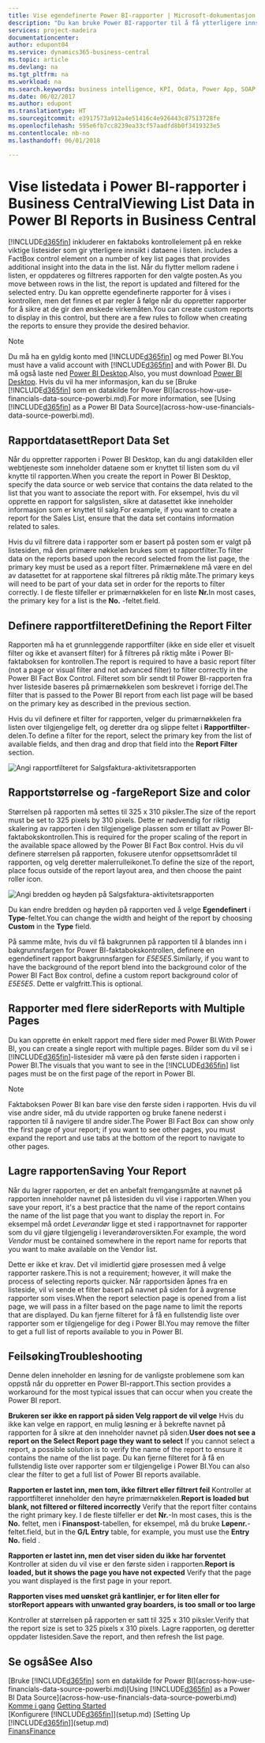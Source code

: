 ```yaml
---
title: Vise egendefinerte Power BI-rapporter | Microsoft-dokumentasjon
description: "Du kan bruke Power BI-rapporter til å få ytterligere innsikt i data i lister."
services: project-madeira
documentationcenter: 
author: edupont04
ms.service: dynamics365-business-central
ms.topic: article
ms.devlang: na
ms.tgt_pltfrm: na
ms.workload: na
ms.search.keywords: business intelligence, KPI, Odata, Power App, SOAP, analysis
ms.date: 06/02/2017
ms.author: edupont
ms.translationtype: HT
ms.sourcegitcommit: e3917573a912a4e51416c4e926443c87513728fe
ms.openlocfilehash: 595e6fb7cc8239ea33cf57aadfd8b0f3419323e5
ms.contentlocale: nb-no
ms.lasthandoff: 06/01/2018

---
```

# <a name="viewing-list-data-in-power-bi-reports-in-business-central"></a><span data-ttu-id="b29b6-103">Vise listedata i Power BI-rapporter i Business Central</span><span class="sxs-lookup"><span data-stu-id="b29b6-103">Viewing List Data in Power BI Reports in Business Central</span></span> 
[!INCLUDE[d365fin](includes/d365fin_md.md)]<span data-ttu-id="b29b6-104"> inkluderer en faktaboks kontrollelement på en rekke viktige listesider som gir ytterligere innsikt i dataene i listen.</span><span class="sxs-lookup"><span data-stu-id="b29b6-104"> includes a FactBox control element on a number of key list pages that provides additional insight into the data in the list.</span></span> <span data-ttu-id="b29b6-105">Når du flytter mellom radene i listen, er oppdateres og filtreres rapporten for den valgte posten.</span><span class="sxs-lookup"><span data-stu-id="b29b6-105">As you move between rows in the list, the report is updated and filtered for the selected entry.</span></span> <span data-ttu-id="b29b6-106">Du kan opprette egendefinerte rapporter for å vises i kontrollen, men det finnes et par regler å følge når du oppretter rapporter for å sikre at de gir den ønskede virkemåten.</span><span class="sxs-lookup"><span data-stu-id="b29b6-106">You can create custom reports to display in this control, but there are a few rules to follow when creating the reports to ensure they provide the desired behavior.</span></span>  

> [!NOTE]  
>   <span data-ttu-id="b29b6-107">Du må ha en gyldig konto med [!INCLUDE[d365fin](includes/d365fin_md.md)] og med Power BI.</span><span class="sxs-lookup"><span data-stu-id="b29b6-107">You must have a valid account with [!INCLUDE[d365fin](includes/d365fin_md.md)] and with Power BI.</span></span> <span data-ttu-id="b29b6-108">Du må også laste ned [Power BI Desktop](https://powerbi.microsoft.com/en-us/desktop/).</span><span class="sxs-lookup"><span data-stu-id="b29b6-108">Also, you must download [Power BI Desktop](https://powerbi.microsoft.com/en-us/desktop/).</span></span> <span data-ttu-id="b29b6-109">Hvis du vil ha mer informasjon, kan du se [Bruke [!INCLUDE[d365fin](includes/d365fin_md.md)] som en datakilde for Power BI](across-how-use-financials-data-source-powerbi.md).</span><span class="sxs-lookup"><span data-stu-id="b29b6-109">For more information, see [Using [!INCLUDE[d365fin](includes/d365fin_md.md)] as a Power BI Data Source](across-how-use-financials-data-source-powerbi.md).</span></span>  

## <a name="report-data-set"></a><span data-ttu-id="b29b6-110">Rapportdatasett</span><span class="sxs-lookup"><span data-stu-id="b29b6-110">Report Data Set</span></span>
<span data-ttu-id="b29b6-111">Når du oppretter rapporten i Power BI Desktop, kan du angi datakilden eller webtjeneste som inneholder dataene som er knyttet til listen som du vil knytte til rapporten.</span><span class="sxs-lookup"><span data-stu-id="b29b6-111">When you create the report in Power BI Desktop, specify the data source or web service that contains the data related to the list that you want to associate the report with.</span></span> <span data-ttu-id="b29b6-112">For eksempel, hvis du vil opprette en rapport for salgslisten, sikre at datasettet ikke inneholder informasjon som er knyttet til salg.</span><span class="sxs-lookup"><span data-stu-id="b29b6-112">For example, if you want to create a report for the Sales List, ensure that the data set contains information related to sales.</span></span>  

<span data-ttu-id="b29b6-113">Hvis du vil filtrere data i rapporter som er basert på posten som er valgt på listesiden, må den primære nøkkelen brukes som et rapportfilter.</span><span class="sxs-lookup"><span data-stu-id="b29b6-113">To filter data on the reports based upon the record selected from the list page, the primary key must be used as a report filter.</span></span> <span data-ttu-id="b29b6-114">Primærnøklene må være en del av datasettet for at rapportene skal filtreres på riktig måte.</span><span class="sxs-lookup"><span data-stu-id="b29b6-114">The primary keys will need to be part of your data set in order for the reports to filter correctly.</span></span> <span data-ttu-id="b29b6-115">I de fleste tilfeller er primærnøkkelen for en liste **Nr.**</span><span class="sxs-lookup"><span data-stu-id="b29b6-115">In most cases, the primary key for a list is the **No.**</span></span> <span data-ttu-id="b29b6-116">-feltet.</span><span class="sxs-lookup"><span data-stu-id="b29b6-116">field.</span></span>  

## <a name="defining-the-report-filter"></a><span data-ttu-id="b29b6-117">Definere rapportfilteret</span><span class="sxs-lookup"><span data-stu-id="b29b6-117">Defining the Report Filter</span></span>
<span data-ttu-id="b29b6-118">Rapporten må ha et grunnleggende rapportfilter (ikke en side eller et visuelt filter og ikke et avansert filter) for å filtreres på riktig måte i Power BI-faktaboksen for kontrollen.</span><span class="sxs-lookup"><span data-stu-id="b29b6-118">The report is required to have a basic report filter (not a page or visual filter and not advanced filter) to filter correctly in the Power BI Fact Box Control.</span></span> <span data-ttu-id="b29b6-119">Filteret som blir sendt til Power BI-rapporten fra hver listeside baseres på primærnøkkelen som beskrevet i forrige del.</span><span class="sxs-lookup"><span data-stu-id="b29b6-119">The filter that is passed to the Power BI report from each list page will be based on the primary key as described in the previous section.</span></span>  

<span data-ttu-id="b29b6-120">Hvis du vil definere et filter for rapporten, velger du primærnøkkelen fra listen over tilgjengelige felt, og deretter dra og slippe feltet i **Rapportfilter**-delen.</span><span class="sxs-lookup"><span data-stu-id="b29b6-120">To define a filter for the report, select the primary key from the list of available fields, and then drag and drop that field into the **Report Filter** section.</span></span>  

![Angi rapportfilteret for Salgsfaktura-aktivitetsrapporten](./media/across-how-use-powerbi-reports-factbox/financials-powerbi-report-filter.png)

## <a name="report-size-and-color"></a><span data-ttu-id="b29b6-122">Rapportstørrelse og -farge</span><span class="sxs-lookup"><span data-stu-id="b29b6-122">Report Size and color</span></span>
<span data-ttu-id="b29b6-123">Størrelsen på rapporten må settes til 325 x 310 piksler.</span><span class="sxs-lookup"><span data-stu-id="b29b6-123">The size of the report must be set to 325 pixels by 310 pixels.</span></span> <span data-ttu-id="b29b6-124">Dette er nødvendig for riktig skalering av rapporten i den tilgjengelige plassen som er tillatt av Power BI-faktabokskontrollen.</span><span class="sxs-lookup"><span data-stu-id="b29b6-124">This is required for the proper scaling of the report in the available space allowed by the Power BI Fact Box control.</span></span> <span data-ttu-id="b29b6-125">Hvis du vil definere størrelsen på rapporten, fokusere utenfor oppsettsområdet til rapporten, og velg deretter malerrulleikonet.</span><span class="sxs-lookup"><span data-stu-id="b29b6-125">To define the size of the report, place focus outside of the report layout area, and then choose the paint roller icon.</span></span>

![Angi bredden og høyden på Salgsfaktura-aktivitetsrapporten](./media/across-how-use-powerbi-reports-factbox/financials-powerbi-report-sizing.png)

<span data-ttu-id="b29b6-127">Du kan endre bredden og høyden på rapporten ved å velge **Egendefinert** i **Type**-feltet.</span><span class="sxs-lookup"><span data-stu-id="b29b6-127">You can change the width and height of the report by choosing **Custom** in the **Type** field.</span></span>

<span data-ttu-id="b29b6-128">På samme måte, hvis du vil få bakgrunnen på rapporten til å blandes inn i bakgrunnsfargen for Power BI-faktabokskontrollen, definere en egendefinert rapport bakgrunnsfargen for *E5E5E5*.</span><span class="sxs-lookup"><span data-stu-id="b29b6-128">Similarly, if you want to have the background of the report blend into the background color of the Power BI Fact Box control, define a custom report background color of *E5E5E5*.</span></span> <span data-ttu-id="b29b6-129">Dette er valgfritt.</span><span class="sxs-lookup"><span data-stu-id="b29b6-129">This is optional.</span></span>  

## <a name="reports-with-multiple-pages"></a><span data-ttu-id="b29b6-130">Rapporter med flere sider</span><span class="sxs-lookup"><span data-stu-id="b29b6-130">Reports with Multiple Pages</span></span>
<span data-ttu-id="b29b6-131">Du kan opprette én enkelt rapport med flere sider med Power BI.</span><span class="sxs-lookup"><span data-stu-id="b29b6-131">With Power BI, you can create a single report with multiple pages.</span></span> <span data-ttu-id="b29b6-132">Bilder som du vil se i [!INCLUDE[d365fin](includes/d365fin_md.md)]-listesider må være på den første siden i rapporten i Power BI.</span><span class="sxs-lookup"><span data-stu-id="b29b6-132">The visuals that you want to see in the [!INCLUDE[d365fin](includes/d365fin_md.md)] list pages must be on the first page of the report in Power BI.</span></span>  

> [!NOTE]  
>  <span data-ttu-id="b29b6-133">Faktaboksen Power BI kan bare vise den første siden i rapporten. Hvis du vil vise andre sider, må du utvide rapporten og bruke fanene nederst i rapporten til å navigere til andre sider.</span><span class="sxs-lookup"><span data-stu-id="b29b6-133">The Power BI Fact Box can show only the first page of your report; if you want to see other pages, you must expand the report and use tabs at the bottom of the report to navigate to other pages.</span></span>  

## <a name="saving-your-report"></a><span data-ttu-id="b29b6-134">Lagre rapporten</span><span class="sxs-lookup"><span data-stu-id="b29b6-134">Saving Your Report</span></span>

<span data-ttu-id="b29b6-135">Når du lagrer rapporten, er det en anbefalt fremgangsmåte at navnet på rapporten inneholder navnet på listesiden du vil vise i rapporten.</span><span class="sxs-lookup"><span data-stu-id="b29b6-135">When you save your report, it's a best practice that the name of the report contains the name of the list page that you want to display the report in.</span></span> <span data-ttu-id="b29b6-136">For eksempel må ordet *Leverandør* ligge et sted i rapportnavnet for rapporter som du vil gjøre tilgjengelig i leverandøroversikten.</span><span class="sxs-lookup"><span data-stu-id="b29b6-136">For example, the word *Vendor* must be contained somewhere in the report name for reports that you want to make available on the Vendor list.</span></span>  

<span data-ttu-id="b29b6-137">Dette er ikke et krav. Det vil imidlertid gjøre prosessen med å velge rapporter raskere.</span><span class="sxs-lookup"><span data-stu-id="b29b6-137">This is not a requirement; however, it will make the process of selecting reports quicker.</span></span> <span data-ttu-id="b29b6-138">Når rapportsiden åpnes fra en listeside, vil vi sende et filter basert på navnet på siden for å avgrense rapporter som vises.</span><span class="sxs-lookup"><span data-stu-id="b29b6-138">When the report selection page is opened from a list page, we will pass in a filter based on the page name to limit the reports that are displayed.</span></span>  <span data-ttu-id="b29b6-139">Du kan fjerne filteret for å få en fullstendig liste over rapporter som er tilgjengelige for deg i Power BI.</span><span class="sxs-lookup"><span data-stu-id="b29b6-139">You may remove the filter to get a full list of reports available to you in Power BI.</span></span>  

## <a name="troubleshooting"></a><span data-ttu-id="b29b6-140">Feilsøking</span><span class="sxs-lookup"><span data-stu-id="b29b6-140">Troubleshooting</span></span>
<span data-ttu-id="b29b6-141">Denne delen inneholder en løsning for de vanligste problemene som kan oppstå når du oppretter en Power BI-rapport.</span><span class="sxs-lookup"><span data-stu-id="b29b6-141">This section provides a workaround for the most typical issues that can occur when you create the Power BI report.</span></span>  

<span data-ttu-id="b29b6-142">**Brukeren ser ikke en rapport på siden Velg rapport de vil velge** Hvis du ikke kan velge en rapport, en mulig løsning er å bekrefte navnet på rapporten for å sikre at den inneholder navnet på siden.</span><span class="sxs-lookup"><span data-stu-id="b29b6-142">**User does not see a report on the Select Report page they want to select** If you cannot select a report, a possible solution is to verify the name of the report to ensure it contains the name of the list page.</span></span> <span data-ttu-id="b29b6-143">Du kan fjerne filteret for å få en fullstendig liste over rapporter som er tilgjengelige i Power BI.</span><span class="sxs-lookup"><span data-stu-id="b29b6-143">You can also clear the filter to get a full list of Power BI reports available.</span></span>  

<span data-ttu-id="b29b6-144">**Rapporten er lastet inn, men tom, ikke filtrert eller filtrert feil** Kontroller at rapportfilteret inneholder den høyre primærnøkkelen.</span><span class="sxs-lookup"><span data-stu-id="b29b6-144">**Report is loaded but blank, not filtered or filtered incorrectly** Verify that the report filter contains the right primary key.</span></span> <span data-ttu-id="b29b6-145">I de fleste tilfeller er det **Nr.**-</span><span class="sxs-lookup"><span data-stu-id="b29b6-145">In most cases, this is the **No.**</span></span> <span data-ttu-id="b29b6-146">feltet, men i **Finanspost**-tabellen, for eksempel, må du bruke **Løpenr.**-feltet.</span><span class="sxs-lookup"><span data-stu-id="b29b6-146">field, but in the **G/L Entry** table, for example, you must use the **Entry No.** field  .</span></span>

<span data-ttu-id="b29b6-147">**Rapporten er lastet inn, men det viser siden du ikke har forventet** Kontroller at siden du vil vise er den første siden i rapporten.</span><span class="sxs-lookup"><span data-stu-id="b29b6-147">**Report is loaded, but it shows the page you have not expected** Verify that the page you want displayed is the first page in your report.</span></span>  

<span data-ttu-id="b29b6-148">**Rapporten vises med uønsket grå kantlinjer, er for liten eller for stor**</span><span class="sxs-lookup"><span data-stu-id="b29b6-148">**Report appears with unwanted gray boarders, is too small or too large**</span></span>

<span data-ttu-id="b29b6-149">Kontroller at størrelsen på rapporten er satt til 325 x 310 piksler.</span><span class="sxs-lookup"><span data-stu-id="b29b6-149">Verify that the report size is set to 325 pixels x 310 pixels.</span></span> <span data-ttu-id="b29b6-150">Lagre rapporten, og deretter oppdater listesiden.</span><span class="sxs-lookup"><span data-stu-id="b29b6-150">Save the report, and then refresh the list page.</span></span>  

## <a name="see-also"></a><span data-ttu-id="b29b6-151">Se også</span><span class="sxs-lookup"><span data-stu-id="b29b6-151">See Also</span></span>
<span data-ttu-id="b29b6-152">[Bruke [!INCLUDE[d365fin](includes/d365fin_md.md)] som en datakilde for Power BI](across-how-use-financials-data-source-powerbi.md)</span><span class="sxs-lookup"><span data-stu-id="b29b6-152">[Using [!INCLUDE[d365fin](includes/d365fin_md.md)] as a Power BI Data Source](across-how-use-financials-data-source-powerbi.md)</span></span>  
<span data-ttu-id="b29b6-153">[Komme i gang](product-get-started.md)  </span><span class="sxs-lookup"><span data-stu-id="b29b6-153">[Getting Started](product-get-started.md)  </span></span>  
<span data-ttu-id="b29b6-154">[Konfigurere [!INCLUDE[d365fin](includes/d365fin_md.md)]](setup.md)  </span><span class="sxs-lookup"><span data-stu-id="b29b6-154">[Setting Up [!INCLUDE[d365fin](includes/d365fin_md.md)]](setup.md)  </span></span>  
[<span data-ttu-id="b29b6-155">Finans</span><span class="sxs-lookup"><span data-stu-id="b29b6-155">Finance</span></span>](finance.md)  

